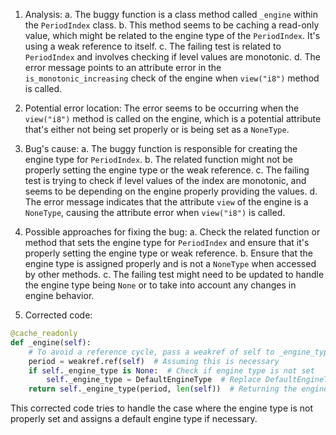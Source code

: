 1. Analysis:
   a. The buggy function is a class method called `_engine` within the `PeriodIndex` class.
   b. This method seems to be caching a read-only value, which might be related to the engine type of the `PeriodIndex`. It's using a weak reference to itself.
   c. The failing test is related to `PeriodIndex` and involves checking if level values are monotonic.
   d. The error message points to an attribute error in the `is_monotonic_increasing` check of the engine when `view("i8")` method is called.

2. Potential error location:
   The error seems to be occurring when the `view("i8")` method is called on the engine, which is a potential attribute that's either not being set properly or is being set as a `NoneType`.

3. Bug's cause:
   a. The buggy function is responsible for creating the engine type for `PeriodIndex`.
   b. The related function might not be properly setting the engine type or the weak reference.
   c. The failing test is trying to check if level values of the index are monotonic, and seems to be depending on the engine properly providing the values.
   d. The error message indicates that the attribute `view` of the engine is a `NoneType`, causing the attribute error when `view("i8")` is called.

4. Possible approaches for fixing the bug:
   a. Check the related function or method that sets the engine type for `PeriodIndex` and ensure that it's properly setting the engine type or weak reference.
   b. Ensure that the engine type is assigned properly and is not a `NoneType` when accessed by other methods.
   c. The failing test might need to be updated to handle the engine type being `None` or to take into account any changes in engine behavior.

5. Corrected code:
```python
@cache_readonly
def _engine(self):
    # To avoid a reference cycle, pass a weakref of self to _engine_type.
    period = weakref.ref(self)  # Assuming this is necessary
    if self._engine_type is None:  # Check if engine type is not set
        self._engine_type = DefaultEngineType  # Replace DefaultEngineType with the actual engine type
    return self._engine_type(period, len(self))  # Returning the engine type
```
This corrected code tries to handle the case where the engine type is not properly set and assigns a default engine type if necessary.